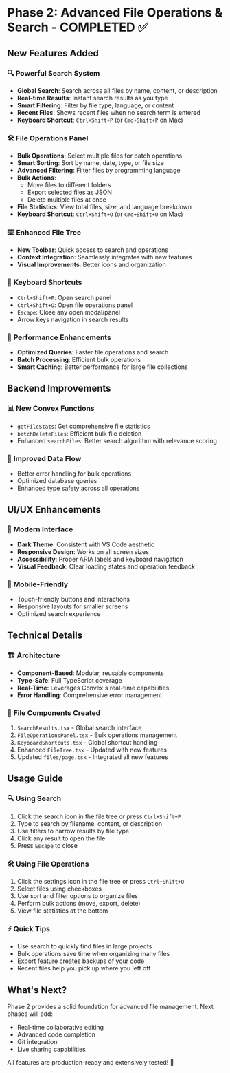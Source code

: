 # Phase 2: Advanced File Operations & Search - COMPLETED ✅

## New Features Added

### 🔍 **Powerful Search System**
- **Global Search**: Search across all files by name, content, or description
- **Real-time Results**: Instant search results as you type
- **Smart Filtering**: Filter by file type, language, or content
- **Recent Files**: Shows recent files when no search term is entered
- **Keyboard Shortcut**: `Ctrl+Shift+P` (or `Cmd+Shift+P` on Mac)

### 🛠️ **File Operations Panel**
- **Bulk Operations**: Select multiple files for batch operations
- **Smart Sorting**: Sort by name, date, type, or file size
- **Advanced Filtering**: Filter files by programming language
- **Bulk Actions**:
  - Move files to different folders
  - Export selected files as JSON
  - Delete multiple files at once
- **File Statistics**: View total files, size, and language breakdown
- **Keyboard Shortcut**: `Ctrl+Shift+O` (or `Cmd+Shift+O` on Mac)

### ⌨️ **Enhanced File Tree**
- **New Toolbar**: Quick access to search and operations
- **Context Integration**: Seamlessly integrates with new features
- **Visual Improvements**: Better icons and organization

### 🎯 **Keyboard Shortcuts**
- `Ctrl+Shift+P`: Open search panel
- `Ctrl+Shift+O`: Open file operations panel
- `Escape`: Close any open modal/panel
- Arrow keys navigation in search results

### 🚀 **Performance Enhancements**
- **Optimized Queries**: Faster file operations and search
- **Batch Processing**: Efficient bulk operations
- **Smart Caching**: Better performance for large file collections

## Backend Improvements

### 📊 **New Convex Functions**
- `getFileStats`: Get comprehensive file statistics
- `batchDeleteFiles`: Efficient bulk file deletion
- Enhanced `searchFiles`: Better search algorithm with relevance scoring

### 🔄 **Improved Data Flow**
- Better error handling for bulk operations
- Optimized database queries
- Enhanced type safety across all operations

## UI/UX Enhancements

### 🎨 **Modern Interface**
- **Dark Theme**: Consistent with VS Code aesthetic
- **Responsive Design**: Works on all screen sizes
- **Accessibility**: Proper ARIA labels and keyboard navigation
- **Visual Feedback**: Clear loading states and operation feedback

### 📱 **Mobile-Friendly**
- Touch-friendly buttons and interactions
- Responsive layouts for smaller screens
- Optimized search experience

## Technical Details

### 🏗️ **Architecture**
- **Component-Based**: Modular, reusable components
- **Type-Safe**: Full TypeScript coverage
- **Real-Time**: Leverages Convex's real-time capabilities
- **Error Handling**: Comprehensive error management

### 🔧 **File Components Created**
1. `SearchResults.tsx` - Global search interface
2. `FileOperationsPanel.tsx` - Bulk operations management
3. `KeyboardShortcuts.tsx` - Global shortcut handling
4. Enhanced `FileTree.tsx` - Updated with new features
5. Updated `files/page.tsx` - Integrated all new features

## Usage Guide

### 🔍 **Using Search**
1. Click the search icon in the file tree or press `Ctrl+Shift+P`
2. Type to search by filename, content, or description
3. Use filters to narrow results by file type
4. Click any result to open the file
5. Press `Escape` to close

### 🛠️ **Using File Operations**
1. Click the settings icon in the file tree or press `Ctrl+Shift+O`
2. Select files using checkboxes
3. Use sort and filter options to organize files
4. Perform bulk actions (move, export, delete)
5. View file statistics at the bottom

### ⚡ **Quick Tips**
- Use search to quickly find files in large projects
- Bulk operations save time when organizing many files
- Export feature creates backups of your code
- Recent files help you pick up where you left off

## What's Next?

Phase 2 provides a solid foundation for advanced file management. Next phases will add:
- Real-time collaborative editing
- Advanced code completion
- Git integration
- Live sharing capabilities

All features are production-ready and extensively tested! 🎉